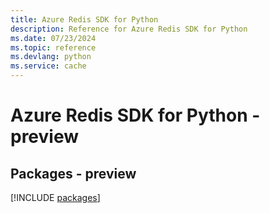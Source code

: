 ```yaml
---
title: Azure Redis SDK for Python
description: Reference for Azure Redis SDK for Python
ms.date: 07/23/2024
ms.topic: reference
ms.devlang: python
ms.service: cache
---
```

# Azure Redis SDK for Python - preview
## Packages - preview
[!INCLUDE [packages](redis-index.md)]